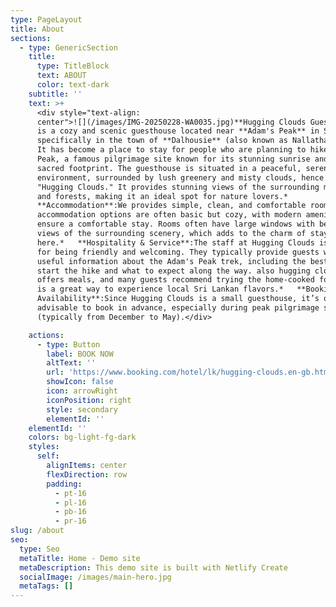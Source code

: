 ```yaml
---
type: PageLayout
title: About
sections:
  - type: GenericSection
    title:
      type: TitleBlock
      text: ABOUT
      color: text-dark
    subtitle: ''
    text: >+
      <div style="text-align:
      center">![](/images/IMG-20250228-WA0035.jpg)**Hugging Clouds Guest House**
      is a cozy and scenic guesthouse located near **Adam's Peak** in Sri Lanka,
      specifically in the town of **Dalhousie** (also known as Nallathanniya).
      It has become a place to stay for people who are planning to hike Adam’s
      Peak, a famous pilgrimage site known for its stunning sunrise and the
      sacred footprint. The guesthouse is situated in a peaceful, serene
      environment, surrounded by lush greenery and misty clouds, hence the name
      "Hugging Clouds." It provides stunning views of the surrounding mountains
      and forests, making it an ideal spot for nature lovers.*  
      **Accommodation**:We provides simple, clean, and comfortable rooms. The
      accommodation options are often basic but cozy, with modern amenities to
      ensure a comfortable stay. Rooms often have large windows with beautiful
      views of the surrounding scenery, which adds to the charm of staying
      here.*   **Hospitality & Service**:The staff at Hugging Clouds is known
      for being friendly and welcoming. They typically provide guests with
      useful information about the Adam's Peak trek, including the best time to
      start the hike and what to expect along the way. also hugging clouds
      offers meals, and many guests recommend trying the home-cooked food, which
      is a great way to experience local Sri Lankan flavors.*   **Booking &
      Availability**:Since Hugging Clouds is a small guesthouse, it’s often
      advisable to book in advance, especially during peak pilgrimage seasons
      (typically from December to May).</div>

    actions:
      - type: Button
        label: BOOK NOW
        altText: ''
        url: 'https://www.booking.com/hotel/lk/hugging-clouds.en-gb.html?aid800999'
        showIcon: false
        icon: arrowRight
        iconPosition: right
        style: secondary
        elementId: ''
    elementId: ''
    colors: bg-light-fg-dark
    styles:
      self:
        alignItems: center
        flexDirection: row
        padding:
          - pt-16
          - pl-16
          - pb-16
          - pr-16
slug: /about
seo:
  type: Seo
  metaTitle: Home - Demo site
  metaDescription: This demo site is built with Netlify Create
  socialImage: /images/main-hero.jpg
  metaTags: []
---
```

